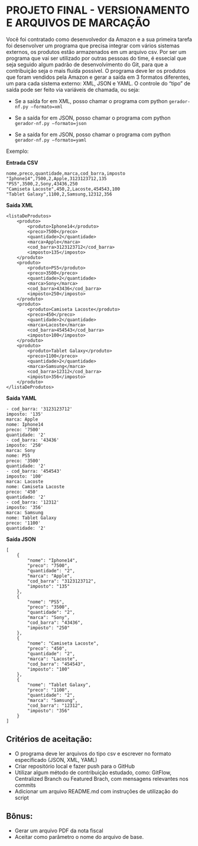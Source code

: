 # PROJETO FINAL - VERSIONAMENTO E ARQUIVOS DE MARCAÇÃO

Você foi contratado como desenvolvedor da Amazon e a sua primeira tarefa foi desenvolver um programa que precisa integrar com vários sistemas externos, os produtos estão armazenados em um arquivo csv. Por ser um programa que vai ser utilizado por outras pessoas do time, é essecial que seja seguido algum padrão de desenvolvimento do Git, para que a contribuição seja o mais fluída possivel. O programa deve ler os produtos que foram vendidos pela Amazon e gerar a saída em 3 formatos diferentes, um para cada sistema externo: XML, JSON e YAML. O controle do “tipo” de saída pode ser feito via variáveis de chamada, ou seja:
- Se a saída for em XML, posso chamar o programa com python `gerador-nf.py –formato=xml`

- Se a saída for em JSON, posso chamar o programa com python `gerador-nf.py —formato=json`

- Se a saída for em JSON, posso chamar o programa com python `gerador-nf.py —formato=yaml`


Exemplo: 

**Entrada CSV**
```
nome,preco,quantidade,marca,cod_barra,imposto
"Iphone14",7500,2,Apple,3123123712,135
"PS5",3500,2,Sony,43436,250
"Camiseta Lacoste",450,2,Lacoste,454543,100
"Tablet Galaxy",1100,2,Samsung,12312,356
```
**Saída XML**
```
<listaDeProdutos>
    <produto>
        <produto>Iphone14</produto>
        <preco>7500</preco>
        <quantidade>2</quantidade>
        <marca>Apple</marca>
        <cod_barra>3123123712</cod_barra>
        <imposto>135</imposto>
    </produto>
    <produto>
        <produto>PS5</produto>
        <preco>3500</preco>
        <quantidade>2</quantidade>
        <marca>Sony</marca>
        <cod_barra>43436</cod_barra>
        <imposto>250</imposto>
    </produto>
    <produto>
        <produto>Camiseta Lacoste</produto>
        <preco>450</preco>
        <quantidade>2</quantidade>
        <marca>Lacoste</marca>
        <cod_barra>454543</cod_barra>
        <imposto>100</imposto>
    </produto>
    <produto>
        <produto>Tablet Galaxy</produto>
        <preco>1100</preco>
        <quantidade>2</quantidade>
        <marca>Samsung</marca>
        <cod_barra>12312</cod_barra>
        <imposto>356</imposto>
    </produto>
</listaDeProdutos>
```
**Saída YAML**
```
- cod_barra: '3123123712'
imposto: '135'
marca: Apple
nome: Iphone14
preco: '7500'
quantidade: '2'
- cod_barra: '43436'
imposto: '250'
marca: Sony
nome: PS5
preco: '3500'
quantidade: '2'
- cod_barra: '454543'
imposto: '100'
marca: Lacoste
nome: Camiseta Lacoste
preco: '450'
quantidade: '2'
- cod_barra: '12312'
imposto: '356'
marca: Samsung
nome: Tablet Galaxy
preco: '1100'
quantidade: '2'
```
**Saída JSON** 
```
[
    {
        "nome": "Iphone14",
        "preco": "7500",
        "quantidade": "2",
        "marca": "Apple",
        "cod_barra": "3123123712",
        "imposto": "135"
    },
    {
        "nome": "PS5",
        "preco": "3500",
        "quantidade": "2",
        "marca": "Sony",
        "cod_barra": "43436",
        "imposto": "250"
    },
    {
        "nome": "Camiseta Lacoste",
        "preco": "450",
        "quantidade": "2",
        "marca": "Lacoste",
        "cod_barra": "454543",
        "imposto": "100"
    },
    {
        "nome": "Tablet Galaxy",
        "preco": "1100",
        "quantidade": "2",
        "marca": "Samsung",
        "cod_barra": "12312",
        "imposto": "356"
    }
]
```

## **Critérios de aceitação:**
- O programa deve ler arquivos do tipo csv e escrever no formato específicado (JSON, XML, YAML)
- Criar repositório local e fazer push para o GitHub
- Utilizar algum método de contribuição estudado, como: GitFlow, Centralized Branch ou Featured Brach, com mensagens relevantes nos commits
- Adicionar um arquivo README.md com instruções de utilização do script

## **Bônus:**
- Gerar um arquivo PDF da nota fiscal
- Aceitar como parâmetro o nome do arquivo de base.


